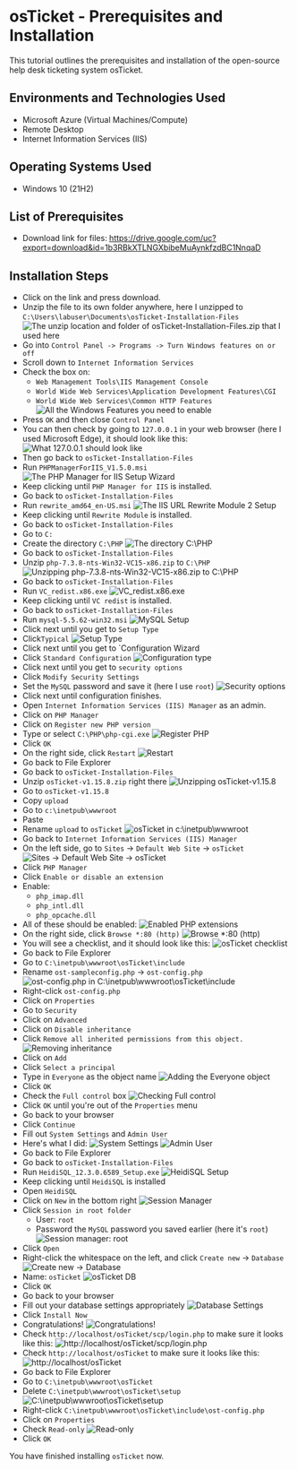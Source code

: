 # osTicket - Prerequisites and Installation

This tutorial outlines the prerequisites and installation of the open-source help desk ticketing system osTicket.

## Environments and Technologies Used

- Microsoft Azure (Virtual Machines/Compute)
- Remote Desktop
- Internet Information Services (IIS)

## Operating Systems Used

- Windows 10 (21H2)

## List of Prerequisites

- Download link for files: https://drive.google.com/uc?export=download&id=1b3RBkXTLNGXbibeMuAynkfzdBC1NnqaD

## Installation Steps

- Click on the link and press download.
- Unzip the file to its own folder anywhere, here I unzipped to `C:\Users\labuser\Documents\osTicket-Installation-Files`
![The unzip location and folder of `osTicket-Installation-Files.zip` that I used here](https://safe.reku.me/ulB80ox6imMS.png)
- Go into `Control Panel -> Programs -> Turn Windows features on or off`
- Scroll down to `Internet Information Services`
- Check the box on:
	- `Web Management Tools\IIS Management Console`
	- `World Wide Web Services\Application Development Features\CGI`
	- `World Wide Web Services\Common HTTP Features`
![All the Windows Features you need to enable](https://safe.reku.me/ozOty257povP.png)
- Press `OK` and then close `Control Panel`
- You can then check by going to `127.0.0.1` in your web browser (here I used Microsoft Edge), it should look like this:
![What `127.0.0.1` should look like](https://safe.reku.me/JGu1pu28a8rw.png)
- Then go back to `osTicket-Installation-Files`
- Run `PHPManagerForIIS_V1.5.0.msi`
![The `PHP Manager for IIS` Setup Wizard](https://safe.reku.me/tCqbagooc04y.jpg)
- Keep clicking until `PHP Manager for IIS` is installed.
- Go back to `osTicket-Installation-Files`
- Run `rewrite_amd64_en-US.msi`
![The `IIS URL Rewrite Module 2` Setup](https://safe.reku.me/7RbsVWlHCL0L.png)
- Keep clicking until `Rewrite Module` is installed.
- Go back to `osTicket-Installation-Files`
- Go to `C:`
- Create the directory `C:\PHP`
![The directory `C:\PHP`](https://safe.reku.me/NUmHBqvN87pT.png)
- Go back to `osTicket-Installation-Files`
- Unzip `php-7.3.8-nts-Win32-VC15-x86.zip` to `C:\PHP`
![Unzipping `php-7.3.8-nts-Win32-VC15-x86.zip` to `C:\PHP`](https://safe.reku.me/B6FTWadmpNDj.png)
- Go back to `osTicket-Installation-Files`
- Run `VC_redist.x86.exe`
![`VC_redist.x86.exe`](https://safe.reku.me/nJHIM2aSHGNv.png)
- Keep clicking until `VC redist` is installed.
- Go back to `osTicket-Installation-Files`
- Run `mysql-5.5.62-win32.msi`
![`MySQL` Setup](https://safe.reku.me/Lx40UAD6gEuS.png)
- Click next until you get to `Setup Type`
- Click`Typical`
![`Setup Type`](https://safe.reku.me/J7TmdSN7lsva.png)
- Click next until you get to `Configuration Wizard
- Click `Standard Configuration`
![Configuration type](https://safe.reku.me/IdJ2aBBr99I6.png)
- Click next until you get to `security options`
- Click `Modify Security Settings`
- Set the `MySQL` password and save it (here I use `root`)
![`Security options`](https://safe.reku.me/m3jII95ZjSbM.png)
- Click next until configuration finishes.
- Open `Internet Information Services (IIS) Manager` as an admin.
- Click on `PHP Manager`
- Click on `Register new PHP version`
- Type or select `C:\PHP\php-cgi.exe`
![Register PHP](https://safe.reku.me/HrIGhir9NDgo.png)
- Click `OK`
- On the right side, click `Restart`
![`Restart`](https://safe.reku.me/M3y0TmrWQgRH.png)
- Go back to File Explorer
- Go back to `osTicket-Installation-Files`
- Unzip `osTicket-v1.15.8.zip` right there
![Unzipping `osTicket-v1.15.8`](https://safe.reku.me/49UAoeI19xnI.png)
- Go to `osTicket-v1.15.8`
- Copy `upload`
- Go to `c:\inetpub\wwwroot`
- Paste
- Rename `upload` to `osTicket`
![`osTicket` in `c:\inetpub\wwwroot`](https://safe.reku.me/nxRHqidrrBxu.png)
- Go back to `Internet Information Services (IIS) Manager`
- On the left side, go to `Sites` -> `Default Web Site` -> `osTicket`
![`Sites` -> `Default Web Site` -> `osTicket`](https://safe.reku.me/IyHY3lU32opx.png)
- Click `PHP Manager`
- Click `Enable or disable an extension`
- Enable:
	- `php_imap.dll`
	- `php_intl.dll`
	- `php_opcache.dll`
- All of these should be enabled:
![Enabled PHP extensions](https://safe.reku.me/qrSdSzEl6nKh.png)
- On the right side, click `Browse *:80 (http)`
![`Browse *:80 (http)`](https://safe.reku.me/pYcMszknZiBH.png)
- You will see a checklist, and it should look like this:
![osTicket checklist](https://safe.reku.me/Ov3lmsvZpJZX.png)
- Go back to File Explorer
- Go to `C:\inetpub\wwwroot\osTicket\include`
- Rename `ost-sampleconfig.php` -> `ost-config.php`
![`ost-config.php` in `C:\inetpub\wwwroot\osTicket\include`](https://safe.reku.me/RDGnBN8HGzl5.png)
- Right-click `ost-config.php`
- Click on `Properties`
- Go to `Security`
- Click on `Advanced`
- Click on `Disable inheritance`
- Click `Remove all inherited permissions from this object.`
![Removing inheritance](https://safe.reku.me/QuF7D9XTahLp.png)
- Click on `Add`
- Click `Select a principal`
- Type in `Everyone` as the object name
![Adding the `Everyone` object](https://safe.reku.me/ZeLfRmPKUsg6.png)
- Click `OK`
- Check the `Full control` box
![Checking `Full control`](https://safe.reku.me/UexCB0SFKpCe.png)
- Click `OK` until you're out of the `Properties` menu
- Go back to your browser
- Click `Continue`
- Fill out `System Settings` and `Admin User`
- Here's what I did:
![`System Settings`](https://safe.reku.me/OAF0ZoJS7QVn.png)
![`Admin User`](https://safe.reku.me/rEPq8wZiyhQd.png)
- Go back to File Explorer
- Go back to `osTicket-Installation-Files`
- Run `HeidiSQL_12.3.0.6589_Setup.exe`
![`HeidiSQL` Setup](https://safe.reku.me/35zHunB7LxRp.png)
- Keep clicking until `HeidiSQL` is installed
- Open `HeidiSQL`
- Click on `New` in the bottom right
![Session Manager](https://safe.reku.me/HZwAEsIvaUPD.png)
- Click `Session in root folder`
	- User: `root`
	- Password the `MySQL` password you saved earlier (here it's `root`)
![Session manager: `root`](https://safe.reku.me/SZuCM6C15CJf.png)
- Click `Open`
- Right-click the whitespace on the left, and click `Create new` -> `Database`
![`Create new` -> `Database`](https://safe.reku.me/dnuBiYFFACAN.png)
- Name: `osTicket`
![osTicket DB](https://safe.reku.me/X9hfbOA1D9bH.png)
- Click `OK`
- Go back to your browser
- Fill out your database settings appropriately
![`Database Settings`](https://safe.reku.me/3pKQ7zrLPPbd.png)
- Click `Install Now`
- Congratulations!
![Congratulations!](https://safe.reku.me/esF5zj15B9Tt.png)
- Check `http://localhost/osTicket/scp/login.php` to make sure it looks like this:
![`http://localhost/osTicket/scp/login.php`](https://safe.reku.me/TJW7G8GmOdeu.png)
- Check `http://localhost/osTicket` to make sure it looks like this:
![`http://localhost/osTicket`](https://safe.reku.me/RLiLu5kw1M9y.png)
- Go back to File Explorer
- Go to `C:\inetpub\wwwroot\osTicket`
- Delete `C:\inetpub\wwwroot\osTicket\setup`
![`C:\inetpub\wwwroot\osTicket\setup`](https://safe.reku.me/k2Wn1DWk4OO7.png)
- Right-click `C:\inetpub\wwwroot\osTicket\include\ost-config.php`
- Click on `Properties`
- Check `Read-only`
![`Read-only`](https://safe.reku.me/kSRNZqZOC4lD.png)
- Click `OK`

You have finished installing `osTicket` now.
